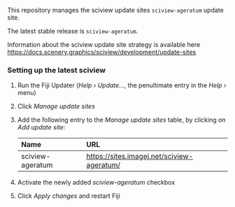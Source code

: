 This repository manages the sciview update sites `sciview-ageratum`
update site.

The latest stable release is `sciview-ageratum`.

Information about the sciview update site strategy is available here https://docs.scenery.graphics/sciview/development/update-sites

### Setting up the latest sciview

1. Run the Fiji Updater (*Help › Update...*, the penultimate entry in the *Help ›* menu)

2. Click *Manage update sites*

3.  Add the following entry to the *Manage update sites* table, by clicking on *Add update site*:
    
    | Name              | URL                                             |
    | :---------------- | :---------------------------------------------- |
    | sciview-ageratum  | https://sites.imagej.net/sciview-ageratum/ |
    
4. Activate the newly added *sciview-ageratum* checkbox

5. Click *Apply changes* and restart Fiji
